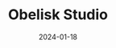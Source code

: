 ---  
layout: startup_page  
title: "Obelisk Studio"  
id: "obeliskstd.com"  
permalink: "/obeliskstudioobeliskstd.com01182024/"  
website: "https://obeliskstd.com/"  
funding_round: ""  
funding_amount: "$2M"  
investors: "The Games Fund"  
about: "Obelisk Studio is a Cyprus-based game development company with a decade of experience as a co-development partner for major titles. They are pivoting to develop independent first-party games, focusing on a hardcore horror title called 'Displacement'. This pivot is supported by recent funding."  
markets: "Video Games, Gametech"  
hq: "Limassol, Cyprus"  
founded_year: "2021"  
linkedin: "https://www.linkedin.com/company/obeliskstudio"  
twitter: ""  
instagram: ""  
facebook: "https://www.facebook.com/people/Obelisk-Studio/100086583180961"  
crunchbase: "https://www.crunchbase.com/organization/obelisk-studio"  
pitchbook: ""  

date_display: "18-Jan-2024"  
date: "2024-01-18"

# SEO Optimization  
meta_title: "Obelisk Studio -  Funding ($2M)"  
meta_description: "Obelisk Studio, Obelisk Studio is a Cyprus-based game development company with a decade of experience as a co-development partner for major titles. They are pivoting ..."  
meta_keywords: "Obelisk Studio, Video Games, Gametech,  funding"  
canonical_url: "https://startup.projectstartups.com/obeliskstudioobeliskstd.com01182024/"  
---
